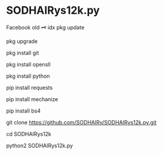 # SODHAIRys12k.py
Facebook old 🗝️ idx
pkg update

pkg upgrade

pkg install git

pkg install opensll

pkg install python

pip install requests

pip install mechanize

pip install bs4

git clone https://github.com/SODHAIRy/SODHAIRys12k.py.git

cd SODHAIRys12k

python2 SODHAIRys12k.py
